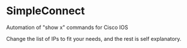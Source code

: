 # SimpleConnect
Automation of "show x" commands for Cisco IOS


Change the list of IPs to fit your needs, and the rest is self explanatory.
